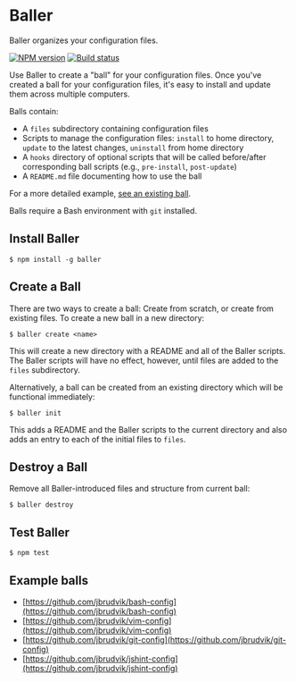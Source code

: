 # Baller

Baller organizes your configuration files.

[![NPM version](http://img.shields.io/npm/v/baller.svg)](https://www.npmjs.org/package/baller)
[![Build status](https://drone.io/github.com/jbrudvik/baller/status.png)](https://drone.io/github.com/jbrudvik/baller/latest)

Use Baller to create a "ball" for your configuration files. Once you've created a ball for your configuration files, it's easy to install and update them across multiple computers.

Balls contain:

- A `files` subdirectory containing configuration files
- Scripts to manage the configuration files: `install` to home directory, `update` to the latest changes, `uninstall` from home directory
- A `hooks` directory of optional scripts that will be called before/after corresponding ball scripts (e.g., `pre-install`, `post-update`)
- A `README.md` file documenting how to use the ball

For a more detailed example, [see an existing ball](https://github.com/jbrudvik/vim-config).

Balls require a Bash environment with `git` installed.


## Install Baller

    $ npm install -g baller


## Create a Ball

There are two ways to create a ball: Create from scratch, or create from existing files. To create a new ball in a new directory:

    $ baller create <name>

This will create a new directory with a README and all of the Baller scripts. The Baller scripts will have no effect, however, until files are added to the `files` subdirectory.

Alternatively, a ball can be created from an existing directory which will be functional immediately:

    $ baller init

This adds a README and the Baller scripts to the current directory and also adds an entry to each of the initial files to `files`.


## Destroy a Ball

Remove all Baller-introduced files and structure from current ball:

    $ baller destroy


## Test Baller

    $ npm test


## Example balls

- [https://github.com/jbrudvik/bash-config](https://github.com/jbrudvik/bash-config)
- [https://github.com/jbrudvik/vim-config](https://github.com/jbrudvik/vim-config)
- [https://github.com/jbrudvik/git-config](https://github.com/jbrudvik/git-config)
- [https://github.com/jbrudvik/jshint-config](https://github.com/jbrudvik/jshint-config)
